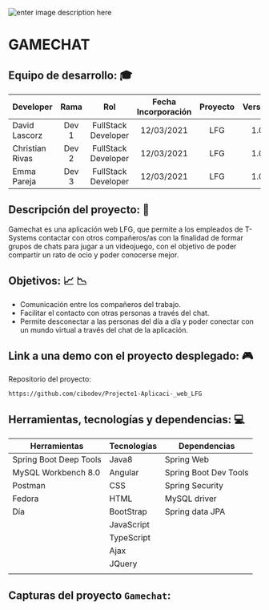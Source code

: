 ![enter image description here](https://images.unsplash.com/photo-1587620962725-abab7fe55159?ixid=MXwxMjA3fDB8MHxwaG90by1wYWdlfHx8fGVufDB8fHw=&ixlib=rb-1.2.1&auto=format&fit=crop&w=889&q=80)

# GAMECHAT


## Equipo de desarrollo: :mortar_board:
| Developer | Rama | Rol | Fecha Incorporación | Proyecto | Versión |
| --- | :---:  | :---:  | :---:  | :---: | :---:  |
| David Lascorz | Dev 1 | FullStack Developer | 12/03/2021 | LFG  | 1.0  |
| Christian Rivas | Dev 2 | FullStack Developer | 12/03/2021 | LFG  | 1.0  | 
| Emma Pareja | Dev 3 | FullStack Developer| 12/03/2021 | LFG  | 1.0  |



## Descripción del proyecto: :space_invader:

Gamechat es una aplicación web LFG, que permite a los empleados de T-Systems contactar con otros compañeros/as con la finalidad de formar grupos de chats para jugar a un videojuego, con el objetivo de poder compartir un rato de ocio y poder conocerse mejor.

## Objetivos: :chart_with_upwards_trend:	📉

 - Comunicación entre los compañeros del trabajo.
 - Facilitar el contacto con otras personas a través del chat.
 - Permite desconectar a las personas del día a día y poder conectar con un mundo virtual a través del chat de la aplicación.

## Link a una demo con el proyecto desplegado: :video_game:

Repositorio del proyecto:
```
https://github.com/cibodev/Projecte1-Aplicaci-_web_LFG
```

## Herramientas, tecnologías y dependencias: :computer:
| Herramientas | Tecnologías| Dependencias 
| --- | --- | ---
| Spring Boot Deep Tools |Java8 |Spring Web | 
|  MySQL Workbench 8.0| Angular | Spring Boot Dev Tools
| Postman| CSS| Spring Security
|  Fedora|HTML  | MySQL driver
| Día|BootStrap |Spring data JPA
| |JavaScript | 
| | TypeScript
| | Ajax
| |JQuery
| |

## Capturas del proyecto ``Gamechat``:

